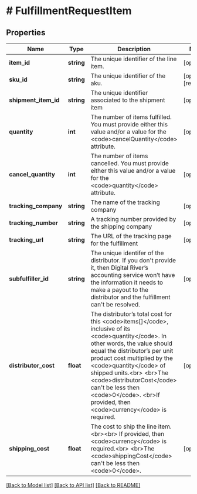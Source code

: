 # # FulfillmentRequestItem

## Properties

Name | Type | Description | Notes
------------ | ------------- | ------------- | -------------
**item_id** | **string** | The unique identifier of the line item. | [optional]
**sku_id** | **string** | The unique identifier of the aku. | [optional] [readonly]
**shipment_item_id** | **string** | The unique identifier associated to the shipment item | [optional]
**quantity** | **int** | The number of items fulfilled. You must provide either this value and/or a value for the &lt;code&gt;cancelQuantity&lt;/code&gt; attribute. | [optional]
**cancel_quantity** | **int** | The number of items cancelled. You must provide either this value and/or a value for the &lt;code&gt;quantity&lt;/code&gt; attribute. | [optional]
**tracking_company** | **string** | The name of the tracking company | [optional]
**tracking_number** | **string** | A tracking number provided by the shipping company | [optional]
**tracking_url** | **string** | The URL of the tracking page for the fulfillment | [optional]
**subfulfiller_id** | **string** | The unique identifer of the distributor. If you don&#39;t provide it, then Digital River’s accounting service won’t have the information it needs to make a payout to the distributor and the fulfillment can&#39;t be resolved. | [optional]
**distributor_cost** | **float** | The distributor’s total cost for this &lt;code&gt;items[]&lt;/code&gt;, inclusive of its &lt;code&gt;quantity&lt;/code&gt;. In other words, the value should equal the distributor’s per unit product cost multiplied by the &lt;code&gt;quantity&lt;/code&gt; of shipped units.&lt;br&gt; &lt;br&gt;The &lt;code&gt;distributorCost&lt;/code&gt; can&#39;t be less then &lt;code&gt;0&lt;/code&gt;.  &lt;br&gt;If provided, then &lt;code&gt;currency&lt;/code&gt; is required. | [optional]
**shipping_cost** | **float** | The cost to ship the line item.&lt;br&gt;&lt;br&gt; If provided, then &lt;code&gt;currency&lt;/code&gt; is required.&lt;br&gt; &lt;br&gt;The &lt;code&gt;shippingCost&lt;/code&gt; can&#39;t be less then &lt;code&gt;0&lt;/code&gt;. | [optional]

[[Back to Model list]](../../README.md#models) [[Back to API list]](../../README.md#endpoints) [[Back to README]](../../README.md)
